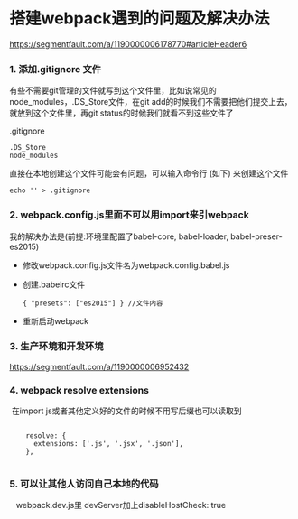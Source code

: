 # 搭建webpack遇到的问题及解决办法

https://segmentfault.com/a/1190000006178770#articleHeader6

### 1. 添加.gitignore 文件
有些不需要git管理的文件就写到这个文件里，比如说常见的node_modules，.DS_Store文件，在git add的时候我们不需要把他们提交上去，就放到这个文件里，再git status的时候我们就看不到这些文件了

.gitignore

<pre><code>.DS_Store
node_modules
</code></pre>

直接在本地创建这个文件可能会有问题，可以输入命令行 (如下) 来创建这个文件

<pre><code>echo '' > .gitignore</code></pre>

### 2. webpack.config.js里面不可以用import来引webpack

我的解决办法是(前提:环境里配置了babel-core, babel-loader, babel-preser-es2015)
* 修改webpack.config.js文件名为webpack.config.babel.js
* 创建.babelrc文件

  <pre><code>{ "presets": ["es2015"] } //文件内容</code></pre>
  
* 重新启动webpack

### 3. 生产环境和开发环境

  https://segmentfault.com/a/1190000006952432
  
  
### 4. webpack resolve extensions
  在import js或者其他定义好的文件的时候不用写后缀也可以读取到
  <pre><code>
    resolve: {
      extensions: ['.js', '.jsx', '.json'],
    },
  </code></pre>

### 5. 可以让其他人访问自己本地的代码
    webpack.dev.js里 devServer加上disableHostCheck: true
